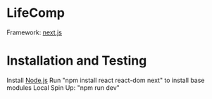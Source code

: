 # LifeComp
Framework: [next.js](https://nextjs.org/learn/basics/create-nextjs-app)

# Installation and Testing
Install [Node.js](https://nodejs.org/en)
Run "npm install react react-dom next" to install base modules
Local Spin Up: "npm run dev"

